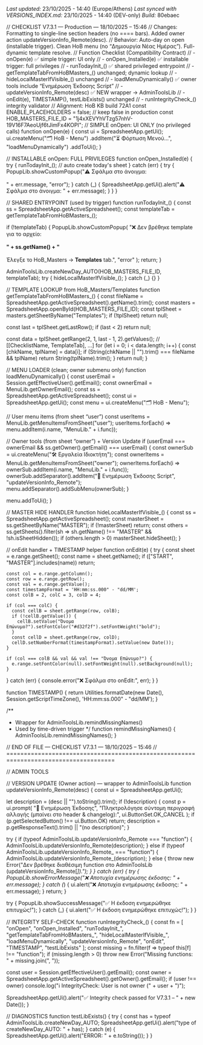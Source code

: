 *Last updated:* 23/10/2025 - 14:40 (Europe/Athens)
*Last synced with VERSIONS_INDEX.md:* 23/10/2025 - 14:40 (DEV-only)
*Build:* 80ebaec

// CHECKLIST V7.3.1 — Production — 18/10/2025 – 15:46
// Changes: Formatting to single-line section headers (no ==== bars). Added owner action updateVersionInfo_Remote(desc).
// Behavior: Auto-day on open (installable trigger). Clean HoB menu (no “Δημιουργία Νέας Ημέρας”). Full-dynamic template resolve.
// Function Checklist (Compatibility Contract)
// - onOpen(e)                               ✅ simple trigger: UI only
// - onOpen_Installed(e)                     ✅ installable trigger: full privileges
// - runTodayInit_()                         ✅ shared privileged entrypoint
// - getTemplateTabFromHoBMasters_()         unchanged; dynamic lookup
// - hideLocalMasterIfVisible_()             unchanged
// - loadMenuDynamically()                   ✅ owner tools include “Ενημέρωση Έκδοσης Script”
// - updateVersionInfo_Remote(desc)          ✅ NEW wrapper → AdminToolsLib
// - onEdit(e), TIMESTAMP(), testLibExists() unchanged
// - runIntegrityCheck_()                    integrity validator
// Alignment: HoB KB build 72A1
const ENABLE_PLACEHOLDERS = false; // keep false in production
const HOB_MASTERS_FILE_ID = "1j4xXEVYhVTzg57nhV-19V16F7AeoUjf6tJimFx4KOPI";
// SIMPLE onOpen: UI ONLY (no privileged calls)
function onOpen(e) {
  const ui = SpreadsheetApp.getUi();
  ui.createMenu("🗂️ HoB - Menu")
    .addItem("⏳ Φόρτωση Μενού…", "loadMenuDynamically")
    .addToUi();
}

// INSTALLABLE onOpen: FULL PRIVILEGES
function onOpen_Installed(e) {
  try {
    runTodayInit_(); // auto create today's sheet
  } catch (err) {
    try {
      PopupLib.showCustomPopup("⚠️ Σφάλμα στο άνοιγμα:<br><br>" + err.message, "error");
    } catch (_) {
      SpreadsheetApp.getUi().alert("⚠️ Σφάλμα στο άνοιγμα: " + err.message);
    }
  }
}

// SHARED ENTRYPOINT (used by trigger)
function runTodayInit_() {
  const ss = SpreadsheetApp.getActiveSpreadsheet();
  const templateTab = getTemplateTabFromHoBMasters_();

  if (!templateTab) {
    PopupLib.showCustomPopup(
      "❌ Δεν βρέθηκε template για το αρχείο:<br><br><b>" +
        ss.getName() +
        "</b><br><br>Έλεγξε το HoB_Masters → <b>Templates</b> tab.",
      "error"
    );
    return;
  }

  AdminToolsLib.createNewDay_AUTO(HOB_MASTERS_FILE_ID, templateTab);
  try { hideLocalMasterIfVisible_(); } catch (_) {}
}

// TEMPLATE LOOKUP from HoB_Masters/Templates
function getTemplateTabFromHoBMasters_() {
  const fileName = SpreadsheetApp.getActiveSpreadsheet().getName().trim();
  const masters = SpreadsheetApp.openById(HOB_MASTERS_FILE_ID);
  const tplSheet = masters.getSheetByName("Templates");
  if (!tplSheet) return null;

  const last = tplSheet.getLastRow();
  if (last < 2) return null;

  const data = tplSheet.getRange(2, 1, last - 1, 2).getValues(); // [[ChecklistName, TemplateTab], ...]
  for (let i = 0; i < data.length; i++) {
    const [chkName, tplName] = data[i];
    if (String(chkName || "").trim() === fileName && tplName) return String(tplName).trim();
  }
  return null;
}

// MENU LOADER (clean; owner submenu only)
function loadMenuDynamically() {
  const userEmail = Session.getEffectiveUser().getEmail();
  const ownerEmail = MenuLib.getOwnerEmail();
  const ss = SpreadsheetApp.getActiveSpreadsheet();
  const ui = SpreadsheetApp.getUi();
  const menu = ui.createMenu("🗂️ HoB - Menu");

  // User menu items (from sheet “user”)
  const userItems = MenuLib.getMenuItemsFromSheet("user");
  userItems.forEach(i => menu.addItem(i.name, "MenuLib." + i.func));

  // Owner tools (from sheet “owner”) + Version Update
  if (userEmail === ownerEmail && ss.getOwner().getEmail() === userEmail) {
    const ownerSub = ui.createMenu("🛠️ Εργαλεία Ιδιοκτήτη");
    const ownerItems = MenuLib.getMenuItemsFromSheet("owner");
    ownerItems.forEach(i => ownerSub.addItem(i.name, "MenuLib." + i.func));
    ownerSub.addSeparator().addItem("🧩 Ενημέρωση Έκδοσης Script", "updateVersionInfo_Remote");
    menu.addSeparator().addSubMenu(ownerSub);
  }

  menu.addToUi();
}

// MASTER HIDE HANDLER
function hideLocalMasterIfVisible_() {
  const ss = SpreadsheetApp.getActiveSpreadsheet();
  const masterSheet = ss.getSheetByName("MASTER");
  if (!masterSheet) return;
  const others = ss.getSheets().filter(sh => sh.getName() !== "MASTER" && !sh.isSheetHidden());
  if (others.length > 0) masterSheet.hideSheet();
}

// onEdit handler + TIMESTAMP helper
function onEdit(e) {
  try {
    const sheet = e.range.getSheet();
    const name = sheet.getName();
    if (["START", "MASTER"].includes(name)) return;

    const col = e.range.getColumn();
    const row = e.range.getRow();
    const val = e.range.getValue();
    const timestampFormat = 'HH:mm:ss.000" - "dd/MM';
    const colB = 2, colC = 3, colD = 4;

    if (col === colC) {
      const cellB = sheet.getRange(row, colB);
      if (!cellB.getValue()) {
        cellB.setValue("Όνομα Επώνυμο?").setFontColor("#d32f2f").setFontWeight("bold");
      }
      const cellD = sheet.getRange(row, colD);
      cellD.setNumberFormat(timestampFormat).setValue(new Date());
    }

    if (col === colB && val && val !== "Όνομα Επώνυμο?") {
      e.range.setFontColor(null).setFontWeight(null).setBackground(null);
    }
  } catch (err) {
    console.error("❌ Σφάλμα στο onEdit:", err);
  }
}

function TIMESTAMP() {
  return Utilities.formatDate(new Date(), Session.getScriptTimeZone(), 'HH:mm:ss.000" - "dd/MM');
}

/**
 * Wrapper for AdminToolsLib.remindMissingNames()
 * Used by time-driven trigger
 */
function remindMissingNames() {
  AdminToolsLib.remindMissingNames();
}

// END OF FILE — CHECKLIST V7.3.1 — 18/10/2025 – 15:46
// =====================================================================================

// ADMIN TOOLS

// VERSION UPDATE (Owner action) — wrapper to AdminToolsLib
function updateVersionInfo_Remote(desc) {
  const ui = SpreadsheetApp.getUi();

  let description = (desc || "").toString().trim();
  if (!description) {
    const p = ui.prompt(
      "🧩 Ενημέρωση Έκδοσης",
      "Πληκτρολόγησε σύντομη περιγραφή αλλαγής (μπαίνει στο header & changelog):",
      ui.ButtonSet.OK_CANCEL
    );
    if (p.getSelectedButton() !== ui.Button.OK) return;
    description = p.getResponseText().trim() || "(no description)";
  }

  try {
    if (typeof AdminToolsLib.updateVersionInfo_Remote === "function") {
      AdminToolsLib.updateVersionInfo_Remote(description);
    } else if (typeof AdminToolsLib.updateVersionInfo_Remote_ === "function") {
      AdminToolsLib.updateVersionInfo_Remote_(description);
    } else {
      throw new Error("Δεν βρέθηκε διαθέσιμη function στο AdminToolsLib (updateVersionInfo_Remote[_]).");
    }
  } catch (err) {
    try { PopupLib.showErrorMessage("❌ Αποτυχία ενημέρωσης έκδοσης: " + err.message); }
    catch (_) { ui.alert("❌ Αποτυχία ενημέρωσης έκδοσης: " + err.message); }
    return;
  }

  try { PopupLib.showSuccessMessage("✅ Η έκδοση ενημερώθηκε επιτυχώς!"); }
  catch (_) { ui.alert("✅ Η έκδοση ενημερώθηκε επιτυχώς!"); }
}

// INTEGRITY SELF-CHECK
function runIntegrityCheck_() {
  const fn = [
    "onOpen",
    "onOpen_Installed",
    "runTodayInit_",
    "getTemplateTabFromHoBMasters_",
    "hideLocalMasterIfVisible_",
    "loadMenuDynamically",
    "updateVersionInfo_Remote",
    "onEdit",
    "TIMESTAMP",
    "testLibExists"
  ];
  const missing = fn.filter(f => typeof this[f] !== "function");
  if (missing.length > 0) throw new Error("Missing functions: " + missing.join(", "));

  const user = Session.getEffectiveUser().getEmail();
  const owner = SpreadsheetApp.getActiveSpreadsheet().getOwner().getEmail();
  if (user !== owner) console.log("ℹ️ IntegrityCheck: User is not owner (" + user + ")");

  SpreadsheetApp.getUi().alert("✅ Integrity check passed for V7.3.1 – " + new Date());
}

// DIAGNOSTICS
function testLibExists() {
  try {
    const has = typeof AdminToolsLib.createNewDay_AUTO;
    SpreadsheetApp.getUi().alert("type of createNewDay_AUTO: " + has);
  } catch (e) {
    SpreadsheetApp.getUi().alert("ERROR: " + e.toString());
  }
}

